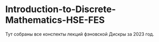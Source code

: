 # Introduction-to-Discrete-Mathematics-HSE-FES
 Тут собраны все конспекты лекций фэновской Дискры за 2023 год.  
